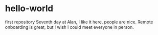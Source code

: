 # hello-world
first repository
Seventh day at Alan, I like it here, people are nice. Remote onboarding is great, but I wish I could meet everyone in person. 

